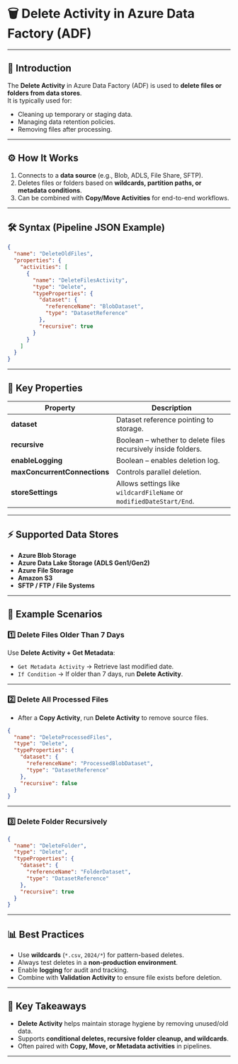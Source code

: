 # 🗑️ Delete Activity in Azure Data Factory (ADF)

---
## 📌 Introduction
The **Delete Activity** in Azure Data Factory (ADF) is used to **delete files or folders from data stores**.  
It is typically used for:
- Cleaning up temporary or staging data.  
- Managing data retention policies.  
- Removing files after processing.  

---

## ⚙️ How It Works
1. Connects to a **data source** (e.g., Blob, ADLS, File Share, SFTP).  
2. Deletes files or folders based on **wildcards, partition paths, or metadata conditions**.  
3. Can be combined with **Copy/Move Activities** for end-to-end workflows.  

---

## 🛠️ Syntax (Pipeline JSON Example)
```json
{
  "name": "DeleteOldFiles",
  "properties": {
    "activities": [
      {
        "name": "DeleteFilesActivity",
        "type": "Delete",
        "typeProperties": {
          "dataset": {
            "referenceName": "BlobDataset",
            "type": "DatasetReference"
          },
          "recursive": true
        }
      }
    ]
  }
}
````

---

## 🔑 Key Properties

| Property                     | Description                                                         |
| ---------------------------- | ------------------------------------------------------------------- |
| **dataset**                  | Dataset reference pointing to storage.                              |
| **recursive**                | Boolean – whether to delete files recursively inside folders.       |
| **enableLogging**            | Boolean – enables deletion log.                                     |
| **maxConcurrentConnections** | Controls parallel deletion.                                         |
| **storeSettings**            | Allows settings like `wildcardFileName` or `modifiedDateStart/End`. |

---

## ⚡ Supported Data Stores

* **Azure Blob Storage**
* **Azure Data Lake Storage (ADLS Gen1/Gen2)**
* **Azure File Storage**
* **Amazon S3**
* **SFTP / FTP / File Systems**

---

## 🚀 Example Scenarios

### 1️⃣ Delete Files Older Than 7 Days

Use **Delete Activity + Get Metadata**:

* `Get Metadata Activity` → Retrieve last modified date.
* `If Condition` → If older than 7 days, run **Delete Activity**.

---

### 2️⃣ Delete All Processed Files

* After a **Copy Activity**, run **Delete Activity** to remove source files.

```json
{
  "name": "DeleteProcessedFiles",
  "type": "Delete",
  "typeProperties": {
    "dataset": {
      "referenceName": "ProcessedBlobDataset",
      "type": "DatasetReference"
    },
    "recursive": false
  }
}
```

---

### 3️⃣ Delete Folder Recursively

```json
{
  "name": "DeleteFolder",
  "type": "Delete",
  "typeProperties": {
    "dataset": {
      "referenceName": "FolderDataset",
      "type": "DatasetReference"
    },
    "recursive": true
  }
}
```

---

## 📊 Best Practices

* Use **wildcards** (`*.csv`, `2024/*`) for pattern-based deletes.
* Always test deletes in a **non-production environment**.
* Enable **logging** for audit and tracking.
* Combine with **Validation Activity** to ensure file exists before deletion.

---

## 🎯 Key Takeaways

* **Delete Activity** helps maintain storage hygiene by removing unused/old data.
* Supports **conditional deletes, recursive folder cleanup, and wildcards**.
* Often paired with **Copy, Move, or Metadata activities** in pipelines.

---

